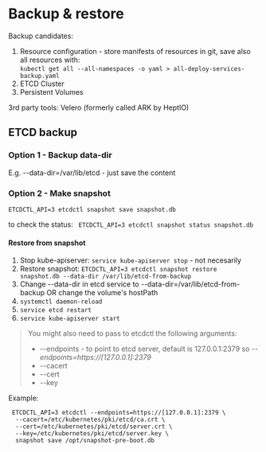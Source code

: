 # Backup & restore

Backup candidates:
1. Resource configuration - store manifests of resources in git, save also all resources with:   
```kubectl get all --all-namespaces -o yaml > all-deploy-services-backup.yaml```
2. ETCD Cluster 
3. Persistent Volumes

3rd party tools: Velero (formerly called ARK by HeptIO)

## ETCD backup

### Option 1 - Backup data-dir
E.g. --data-dir=/var/lib/etcd - just save the content

### Option 2 - Make snapshot
```ETCDCTL_API=3 etcdctl snapshot save snapshot.db```   

to check the status:
``` ETCDCTL_API=3 etcdctl snapshot status snapshot.db```

#### Restore from snapshot

1. Stop kube-apiserver:
```service kube-apiserver stop``` - not necesarily
2. Restore snapshot:
```ETCDCTL_API=3 etcdctl snapshot restore snapshot.db --data-dir /var/lib/etcd-from-backup ```
3. Change --data-dir in etcd service to --data-dir=/var/lib/etcd-from-backup OR change the volume's hostPath
4. ```systemctl daemon-reload```
5. ```service etcd restart```
6. ```service kube-apiserver start```

> You might also need to pass to etcdctl the following arguments: 
> * --endpoints - to point to etcd server, default is 127.0.0.1:2379 so _--endpoints=https://[127.0.0.1]:2379_
> * --cacert
> * --cert
> * --key

Example:
```
 ETCDCTL_API=3 etcdctl --endpoints=https://[127.0.0.1]:2379 \
  --cacert=/etc/kubernetes/pki/etcd/ca.crt \
  --cert=/etc/kubernetes/pki/etcd/server.crt \
  --key=/etc/kubernetes/pki/etcd/server.key \
  snapshot save /opt/snapshot-pre-boot.db
```